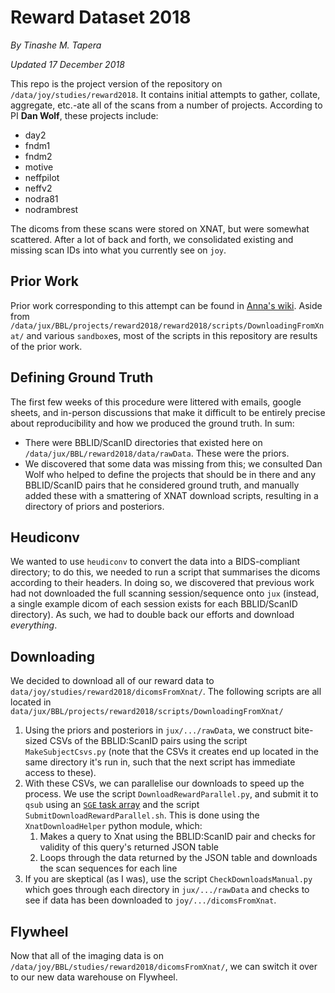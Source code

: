 # Reward Dataset 2018

*By Tinashe M. Tapera*

*Updated 17 December 2018*

This repo is the project version of the repository on `/data/joy/studies/reward2018`. It contains initial attempts to gather, collate, aggregate, etc.-ate all of the scans from a number of projects. According to PI **Dan Wolf**, these projects include:

* day2 
* fndm1 
* fndm2 
* motive 
* neffpilot 
* neffv2 
* nodra81 
* nodrambrest

The dicoms from these scans were stored on XNAT, but were somewhat scattered. After a lot of back and forth, we consolidated existing and missing scan IDs into what you currently see on `joy`. 

## Prior Work

Prior work corresponding to this attempt can be found in <a href="https://github.com/PennBBL/reward2018/wiki/Reward-File-Management-&-Heudiconv">Anna's wiki</a>. Aside from `/data/jux/BBL/projects/reward2018/reward2018/scripts/DownloadingFromXnat/` and various `sandbox`es, most of the scripts in this repository are results of the prior work.

## Defining Ground Truth

The first few weeks of this procedure were littered with emails, google sheets, and in-person discussions that make it difficult to be entirely precise about reproducibility and how we produced the ground truth. In sum:

* There were BBLID/ScanID directories that existed here on `/data/jux/BBL/reward2018/data/rawData`. These were the priors.
* We discovered that some data was missing from this; we consulted Dan Wolf who helped to define the projects that should be in there and any BBLID/ScanID pairs that he considered ground truth, and manually added these with a smattering of XNAT download scripts, resulting in a directory of priors and posteriors.

## Heudiconv

We wanted to use `heudiconv` to convert the data into a BIDS-compliant directory; to do this, we needed to run a script that summarises the dicoms according to their headers. In doing so, we discovered that previous work had not downloaded the full scanning session/sequence onto `jux` (instead, a single example dicom of each session exists for each BBLID/ScanID directory). As such, we had to double back our efforts and download *everything*. 

## Downloading

We decided to download all of our reward data to `data/joy/studies/reward2018/dicomsFromXnat/`. The following scripts are all located in `data/jux/BBL/projects/reward2018/scripts/DownloadingFromXnat/`

1. Using the priors and posteriors in `jux/.../rawData`, we construct bite-sized CSVs of the BBLID:ScanID pairs using the script `MakeSubjectCsvs.py` (note that the CSVs it creates end up located in the same directory it's run in, such that the next script has immediate access to these).
2. With these CSVs, we can parallelise our downloads to speed up the process. We use the script `DownloadRewardParallel.py`, and submit it to `qsub` using an <a href="http://wiki.gridengine.info/wiki/index.php/Simple-Job-Array-Howto">`SGE` task array</a> and the script `SubmitDownloadRewardParallel.sh`. This is done using the `XnatDownloadHelper` python module, which:
    1. Makes a query to Xnat using the BBLID:ScanID pair and checks for validity of this query's returned JSON table
    2. Loops through the data returned by the JSON table and downloads the scan sequences for each line
3. If you are skeptical (as I was), use the script `CheckDownloadsManual.py` which goes through each directory in `jux/.../rawData` and checks to see if data has been downloaded to `joy/.../dicomsFromXnat`.

## Flywheel

Now that all of the imaging data is on `/data/joy/BBL/studies/reward2018/dicomsFromXnat/`, we can switch it over to our new data warehouse on Flywheel.
